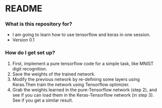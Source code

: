 # README #

### What is this repository for? ###

* I am going to learn how to use tensorflow and keras in one session.
* Version 0.1

### How do I get set up? ###

1. First, implement a pure tensorflow code for a simple task, like MNIST digit recognition.
2. Save the weights of the trained network.
3. Modify the previous network by re-defining some layers using Keras.Then train the network using Tensorflow optimizer.
4. Grab the weights learned in the pure-Tensorflow network (step 2), and see if you can load them in the Keras-Tensorflow network (in step 3). See if you get a similar result.